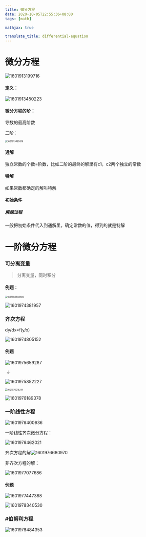 ```yaml
---
title: 微分方程
date: 2020-10-05T22:55:36+08:00
tags: [math]

mathjax: true

translate_title: differential-equation
---
```


# 微分方程

![1601913199716](https://cdn.jsdelivr.net/gh/kayleh/cdn2/微分方程/1601913199716.png)

#### 定义：

![1601913450223](https://cdn.jsdelivr.net/gh/kayleh/cdn2/微分方程/1601913450223.png)

#### 微分方程的阶：

导数的最高阶数

二阶：

<img src="https://cdn.jsdelivr.net/gh/kayleh/cdn2/微分方程/1601913485819.png" alt="1601913485819" style="zoom:50%;" />

#### 通解

独立常数的个数=阶数，比如二阶的最终的解里有c1，c2两个独立的常数

#### 特解

如果常数都确定的解叫特解

#### 初始条件



##### 解题过程

一般把初始条件代入到通解里，确定常数的值，得到的就是特解

# 一阶微分方程

### 可分离变量

> 分离变量，同时积分

#### 例题：

<img src="https://cdn.jsdelivr.net/gh/kayleh/cdn2/微分方程/1601960660685.png" alt="1601960660685" style="zoom:50%;" />

![1601974381957](https://cdn.jsdelivr.net/gh/kayleh/cdn2/微分方程/1601974381957.png)

### 齐次方程

dy/dx=f(y/x)

![1601974805152](https://cdn.jsdelivr.net/gh/kayleh/cdn2/微分方程/1601974805152.png)

#### 例题

![1601975659287](https://cdn.jsdelivr.net/gh/kayleh/cdn2/微分方程/1601975659287.png)

​                                                                                         ↓

![1601975852227](https://cdn.jsdelivr.net/gh/kayleh/cdn2/微分方程/1601975852227.png)

<img src="https://cdn.jsdelivr.net/gh/kayleh/cdn2/微分方程/1601976016219.png" alt="1601976016219" style="zoom:50%;" />

![1601976189378](https://cdn.jsdelivr.net/gh/kayleh/cdn2/微分方程/1601976189378.png)

### 一阶线性方程

![1601976400936](https://cdn.jsdelivr.net/gh/kayleh/cdn2/微分方程/1601976400936.png)

一阶线性齐次微分方程：

![1601976462021](https://cdn.jsdelivr.net/gh/kayleh/cdn2/微分方程/1601976462021.png)

齐次方程的解![1601976680970](https://cdn.jsdelivr.net/gh/kayleh/cdn2/微分方程/1601976680970.png)

非齐次方程的解：

![1601977077686](https://cdn.jsdelivr.net/gh/kayleh/cdn2/微分方程/1601977077686.png)

#### 例题

![1601977447388](https://cdn.jsdelivr.net/gh/kayleh/cdn2/微分方程/1601977447388.png)

![1601978340530](https://cdn.jsdelivr.net/gh/kayleh/cdn2/微分方程/1601978340530.png)

### #伯努利方程

![1601978484353](https://cdn.jsdelivr.net/gh/kayleh/cdn2/微分方程/1601978484353.png)

